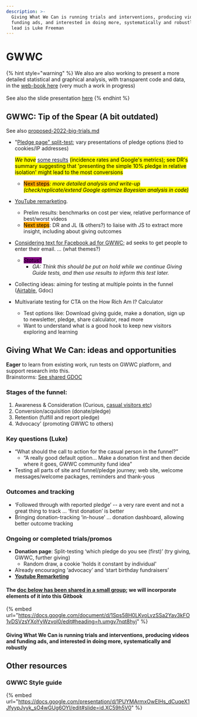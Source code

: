 ```yaml
---
description: >-
  Giving What We Can is running trials and interventions, producing videos and
  funding ads, and interested in doing more, systematically and robustly. The
  lead is Luke Freeman
---
```


# GWWC

{% hint style="warning" %}
We also are also working to present a more detailed statistical and graphical analysis, with transparent code and data, in the [web-book here](https://daaronr.github.io/eamt\_data\_analysis/) (very much a work in progress)\
\
See also the slide presentation [here](https://docs.google.com/presentation/d/1VaO3WDH\_3OxnhhQC2e1ejUYBjBxKoaoMhbqza-vVjQo/edit#slide=id.g11dc561c35c\_0\_0)
{% endhint %}

## GWWC: Tip of the Spear (A bit outdated)

See also [proposed-2022-big-trials.md](proposed-2022-big-trials.md "mention")



*   "[Pledge page" split-test](broken-reference/); vary presentations of pledge options (tied to cookies/IP addresses)

    _<mark style="background-color:yellow;">We have</mark>_ [some results](broken-reference/) <mark style="background-color:yellow;">(incidence rates and Google's metrics); see DR's summary suggesting that 'presenting the simple 10% pledge in relative isolation' might lead to the most conversions</mark>

    * <mark style="background-color:orange;">Next steps</mark>_<mark style="background-color:yellow;">: more detailed analysis and write-up (check/replicate/extend Google optimize Bayesian analysis in code)</mark>_
* [YouTube remarketing](youtube-remarketing.md).
  * Prelim results: benchmarks on cost per view, relative performance of best/worst videos
  * <mark style="background-color:orange;">Next steps</mark>: DR and JL (& others?) to liaise with JS to extract more insight, including about giving outcomes
* [Considering text for Facebook ad for GWWC](facebook-ads-gwwc.md); ad seeks to get people to enter their email. ... (what themes?)
  * _<mark style="background-color:purple;">Status?</mark>_
    * _GA: Think this should be put on hold while we continue Giving Guide tests, and then use results to inform this test later._
* Collecting ideas: aiming for testing at multiple points in the funnel ([Airtable](https://airtable.com/shrUGJuhyxrKGMEUm), Gdoc)
* Multivariate testing for CTA on the How Rich Am I? Calculator
  * Test options like: Download giving guide, make a donation, sign up to newsletter, pledge, share calculator, read more
  * Want to understand what is a good hook to keep new visitors exploring and learning

##

## Giving What We Can: ideas and opportunities

**Eager** to learn from existing work, run tests on GWWC platform, and support research into this.\
Brainstorms: [See shared GDOC](https://docs.google.com/document/d/1Sps58H0LKvoLvzSSa2Yav3kFO1vDSVzsYXoYyWzvol0/edit#heading=h.umgv7nqt8hyj)

### **Stages of the funnel:**

1. Awareness & Consideration (Curious, [casual visitors etc](web-page-casual-visitors.md))
2. Conversion/acquisition (donate/pledge)
3. Retention (fulfill and report pledge)
4. ‘Advocacy’ (promoting GWWC to others)

### **Key questions (Luke)**

* “What should the call to action for the casual person in the funnel?”
  * “A really good default option… Make a donation first and then decide where it goes, GWWC community fund idea”
* Testing all parts of site and funnel/pledge journey; web site, welcome messages/welcome packages, reminders and thank-yous

### **Outcomes and tracking**

* ‘Followed through with reported pledge’ -- a very rare event and not a great thing to track … ‘first donation’ is better
* Bringing donation-tracking ‘in-house’ … donation dashboard, allowing better outcome tracking

### Ongoing or completed trials/promos

* **Donation page**: Split-testing ‘which pledge do you see (first)’ (try giving, GWWC, further giving)
  * Random draw, a cookie 'holds it constant by individual'
* Already encouraging ‘advocacy’ and ‘start birthday fundraisers’
* [**Youtube Remarketing**](youtube-remarketing.md)

#### The [doc below has been shared in a small group](https://docs.google.com/document/d/1Sps58H0LKvoLvzSSa2Yav3kFO1vDSVzsYXoYyWzvol0/edit#heading=h.umgv7nqt8hyj); we will incorporate elements of it into this Gitbook

{% embed url="https://docs.google.com/document/d/1Sps58H0LKvoLvzSSa2Yav3kFO1vDSVzsYXoYyWzvol0/edit#heading=h.umgv7nqt8hyj" %}

#### Giving What We Can is running trials and interventions, producing videos and funding ads, and interested in doing more, systematically and robustly



## Other resources

### GWWC Style guide

{% embed url="https://docs.google.com/presentation/d/1PUYMArmxOwElHs_dCuqeX1JfyypJvyk_sO4wGUg6OYI/edit#slide=id.XC59h5V0" %}

###
